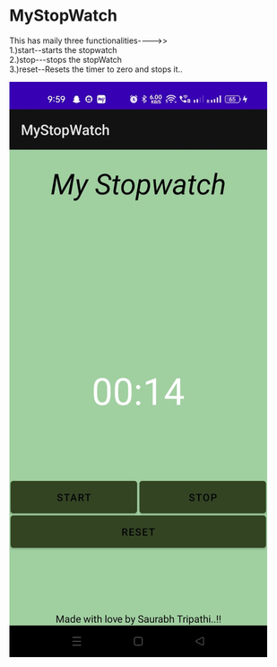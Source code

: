 # MyStopWatch

This has maily three functionalities---->><br/>
1.)start--starts the stopwatch <br/>
2.)stop---stops the stopWatch <br/>
3.)reset--Resets the timer to zero and stops it..<br/>


![InitialPage](https://github.com/st2251/MyStopWatch/blob/master/app/src/main/res/drawable/stop1.jpeg)
